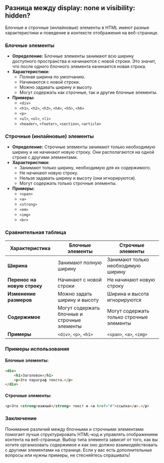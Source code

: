 ## Разница между display: none и visibility: hidden?

Блочные и строчные (инлайновые) элементы в HTML имеют разные характеристики и поведение в контексте отображения на веб-странице.

### **Блочные элементы**

- **Определение:** Блочные элементы занимают всю ширину доступного пространства и начинаются с новой строки. Это значит, что после одного блочного элемента начинается новая строка.
- **Характеристики:**
  - Полная ширина по умолчанию.
  - Начинаются с новой строки.
  - Можно задавать ширину и высоту.
  - Могут содержать как строчные, так и другие блочные элементы.
- **Примеры:** 
  - `<div>`
  - `<h1>`, `<h2>`, `<h3>`, `<h4>`, `<h5>`, `<h6>`
  - `<p>`
  - `<ul>`, `<ol>`, `<li>`
  - `<header>`, `<footer>`, `<section>`, `<article>`

### **Строчные (инлайновые) элементы**

- **Определение:** Строчные элементы занимают только необходимую ширину и не начинают новую строку. Они располагаются на одной строке с другими элементами.
- **Характеристики:**
  - Занимают только ширину, необходимую для их содержимого.
  - Не начинают новую строку.
  - Нельзя задавать ширину и высоту (они игнорируются).
  - Могут содержать только строчные элементы.
- **Примеры:** 
  - `<span>`
  - `<a>`
  - `<strong>`
  - `<em>`
  - `<img>`
  - `<br>`

### **Сравнительная таблица**

| **Характеристика**        | **Блочные элементы**             | **Строчные элементы**               |
|---------------------------|----------------------------------|-------------------------------------|
| **Ширина**                | Занимают полную ширину           | Занимают только необходимую ширину  |
| **Перенос на новую строку** | Начинают с новой строки         | Не начинают новую строку            |
| **Изменение размеров**     | Можно задать ширину и высоту     | Ширина и высота игнорируются        |
| **Содержимое**            | Могут содержать блочные и строчные элементы | Могут содержать только строчные элементы |
| **Примеры**               | `<div>`, `<p>`, `<h1>`           | `<span>`, `<a>`, `<img>`            |

### **Примеры использования**

#### **Блочные элементы:**
```html
<div>
    <h1>Заголовок</h1>
    <p>Это параграф текста.</p>
</div>
```

#### **Строчные элементы:**
```html
<p>Это <strong>важный</strong> текст и <a href="#">ссылка</a>.</p>
```

### **Заключение**

Понимание различий между блочными и строчными элементами помогает лучше структурировать HTML-код и управлять отображением контента на веб-странице. Выбор типа элемента зависит от того, как вы хотите организовать содержимое и как оно должно взаимодействовать с другими элементами на странице. Если у вас есть дополнительные вопросы или нужны примеры, не стесняйтесь спрашивать!
